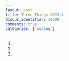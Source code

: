 ```yaml
---
layout: post
title: Three Things &#35;1
disqus_identifier: 10000
comments: true
categories: ['coding']
---
```


1.  

2.  

3.  
